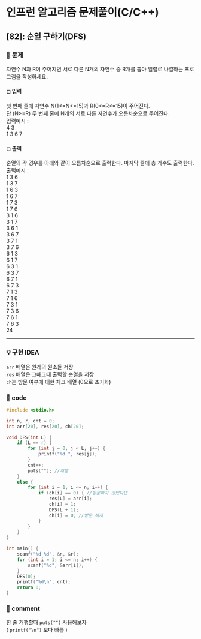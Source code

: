 # 인프런 알고리즘 문제풀이(C/C++)

## [82]: 순열 구하기(DFS)

### 🌴 문제

자연수 N과 R이 주어지면 서로 다른 N개의 자연수 중 R개를 뽑아 일렬로 나열하는 프로그램을 작성하세요.

#### ◻ 입력

첫 번째 줄에 자연수 N(1<=N<=15)과 R(0<=R<=15)이 주어진다.<br>
단 (N>=R) 두 번째 줄에 N개의 서로 다른 자연수가 오름차순으로 주어진다. <br>
입력예시 : <br>
4 3<br>
1 3 6 7

#### ◻ 출력

순열의 각 경우를 아래와 같이 오름차순으로 출력한다. 마지막 줄에 총 개수도 출력한다.<br>
출력예시 :<br>
1 3 6<br>
1 3 7<br>
1 6 3<br>
1 6 7<br>
1 7 3<br>
1 7 6<br>
3 1 6<br>
3 1 7<br>
3 6 1<br>
3 6 7<br>
3 7 1<br>
3 7 6<br>
6 1 3<br>
6 1 7<br>
6 3 1<br>
6 3 7<br>
6 7 1<br>
6 7 3<br>
7 1 3<br>
7 1 6<br>
7 3 1<br>
7 3 6<br>
7 6 1<br>
7 6 3<br>
24

---

### 💡 구현 IDEA

`arr` 배열은 원래의 원소들 저장 <br>
`res` 배열은 그때그때 출력할 순열을 저장 <br>
`ch`는 방문 여부에 대한 체크 배열 (0으로 초기화)

### 🤠 code

```c++
#include <stdio.h>

int n, r, cnt = 0;
int arr[20], res[20], ch[20];

void DFS(int L) {
	if (L == r) {
		for (int j = 0; j < L; j++) {
			printf("%d ", res[j]);
		}
		cnt++;
		puts(""); //개행
	}
	else {
		for (int i = 1; i <= n; i++) {
			if (ch[i] == 0) { //방문하지 않았다면
				res[L] = arr[i];
				ch[i] = 1;
				DFS(L + 1);
				ch[i] = 0; //방문 해제
			}
		}
	}
}

int main() {
	scanf("%d %d", &n, &r);
	for (int i = 1; i <= n; i++) {
		scanf("%d", &arr[i]);
	}
	DFS(0);
	printf("%d\n", cnt);
	return 0;
}
```

### 📙 comment

한 줄 개행할때 `puts("")` 사용해보자 <br>
( `printf("\n")` 보다 빠름 )
